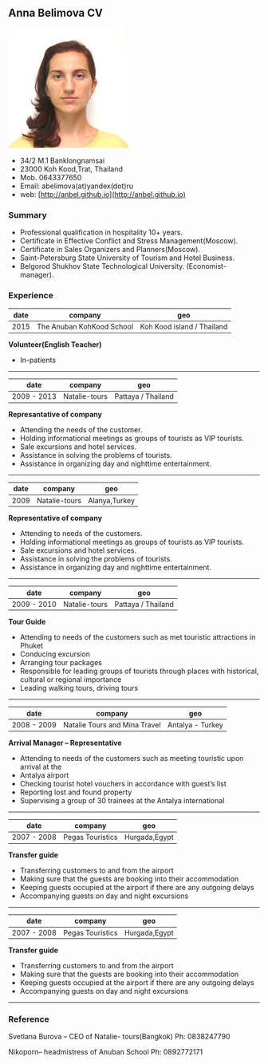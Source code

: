 ## Anna Belimova CV

![Anna Belimova](../pics/anna-belimova.jpg)

* 34/2 M.1 Banklongnamsai
* 23000 Koh Kood,Trat, Thailand
* Mob. 0643377650
* Email: abelimova(at)yandex(dot)ru
* web: [http://anbel.github.io](http://anbel.github.io)

### Summary

* Professional qualification in hospitality 10+ years.
* Certificate in Effective Conflict and Stress Management(Moscow).
* Certificate in Sales Organizers and Planners(Moscow).
* Saint-Petersburg State University of Tourism and Hotel Business.
* Belgorod Shukhov State Technological University. (Economist-manager).

### Experience

 date | company |  geo 
 --- | --- | --- 
2015 | The Anuban KohKood School | Koh Kood island / Thailand

**Volunteer(English Teacher)**
* In-patients

---

 date | company |  geo 
 --- | --- | --- 
 2009 - 2013 |  Natalie-tours |  Pattaya / Thailand

**Represantative of company**
* Attending the needs of the customer.
* Holding informational meetings as groups of tourists as VIP tourists.
* Sale excursions and hotel services.
* Assistance in solving the problems of tourists.
* Assistance in organizing day and nighttime entertainment.

---

 date | company |  geo 
 --- | --- | --- 
 2009 |  Natalie-tours |  Alanya,Turkey

**Representative of company**

* Attending to needs of the customers.
* Holding informational meetings as groups of tourists as VIP tourists.
* Sale excursions and hotel services.
* Assistance in solving the problems of tourists.
* Assistance in organizing day and nighttime entertainment.

---

 date | company |  geo 
 --- | --- | --- 
2009 - 2010 |  Natalie-tours |  Pattaya / Thailand

**Tour Guide**

* Attending to needs of the customers such as met touristic attractions in Phuket
* Conducing excursion
* Arranging tour packages
* Responsible for leading groups of tourists through places with historical, cultural or regional importance
* Leading walking tours, driving tours

---

 date | company |  geo 
 --- | --- | --- 
2008 - 2009 | Natalie Tours and Mina Travel | Antalya - Turkey

**Arrival Manager – Representative**

* Attending to needs of the customers such as meeting touristic upon arrival at the
* Antalya airport
* Checking tourist hotel vouchers in accordance with guest’s list
* Reporting lost and found property
* Supervising a group of 30 trainees at the Antalya international

---

 date | company |  geo 
 --- | --- | --- 
2007 - 2008 | Pegas Touristics | Hurgada,Egypt

**Transfer guide**

* Transferring customers to and from the airport
* Making sure that the guests are booking into their accommodation
* Keeping guests occupied at the airport if there are any outgoing delays
* Accompanying guests on day and night excursions

---

 date | company |  geo 
 --- | --- | --- 
2007 - 2008 | Pegas Touristics | Hurgada,Egypt

**Transfer guide**

* Transferring customers to and from the airport
* Making sure that the guests are booking into their accommodation
* Keeping guests occupied at the airport if there are any outgoing delays
* Accompanying guests on day and night excursions

---

### Reference

Svetlana Burova – CEO of Natalie- tours(Bangkok)
Ph: 0838247790

Nikoporn– headmistress of Anuban School
Ph: 0892772171
